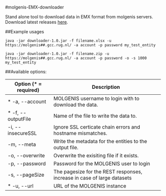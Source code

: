 #molgenis-EMX-downloader

Stand alone tool to download data in EMX format from molgenis servers. Download latest releases [here](https://github.com/molgenis/molgenis-EMX-downloader/releases).

##Example usages
```
java -jar downloader-1.0.jar -f filename.xlsx -u https://molgenis##.gcc.rug.nl/ -a account -p password my_test_entity
```

```
java -jar downloader-1.0.jar -f filename.zip -u https://molgenis##.gcc.rug.nl/ -a account -p password -o -s 1000 my_test_entity
```

##Available options:

|Option (* = required)|      Description|                            
|---------------------|      -----------|                            
|* -a, --account|            MOLGENIS username to login with to download the data.|                   
|* -f, --outputFile <File>|  Name of the file to write the data to. |
|-i, --insecureSSL|          Ignore SSL certicate chain errors and hostname mismatches.  |               
|-m, --meta|                 Write the metadata for the entities to the output file.  |                   
|-o, --overwrite|            Overwrite the exisiting file if it exists.  |                            
|-p, --password|             Password for the MOLGENIS user to login|
|-s, --pageSize <Integer>|   The pagesize for the REST responses, increase in case of large datasets |  
|* -u, --url|                URL of the MOLGENIS instance  |
